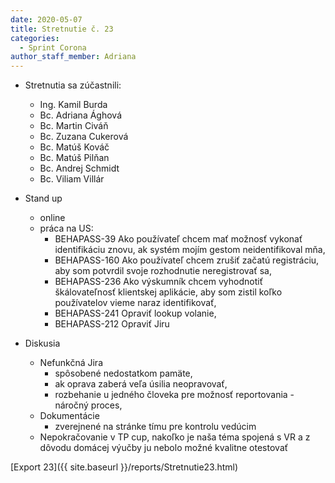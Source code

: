 ```yaml
---
date: 2020-05-07
title: Stretnutie č. 23
categories:
  - Sprint Corona
author_staff_member: Adriana
---
```

- Stretnutia sa zúčastnili:
    - Ing. Kamil Burda
    - Bc. Adriana Ághová
    - Bc. Martin Civáň
    - Bc. Zuzana Cukerová
    - Bc. Matúš Kováč
    - Bc. Matúš Pilňan
    - Bc. Andrej Schmidt
    - Bc. Viliam Villár
- Stand up
    - online
    - práca na US: 
        - BEHAPASS-39 Ako používateľ chcem mať možnosť vykonať identifikáciu znovu, ak systém mojím gestom neidentifikoval mňa,
        - BEHAPASS-160 Ako používateľ chcem zrušiť začatú registráciu, aby som potvrdil svoje rozhodnutie neregistrovať sa,
        - BEHAPASS-236 Ako výskumník chcem vyhodnotiť škálovateľnosť klientskej aplikácie, aby som zistil koľko používatelov vieme naraz identifikovať,
        - BEHAPASS-241 Opraviť lookup volanie,
        - BEHAPASS-212 Opraviť Jiru
     
- Diskusia 
    - Nefunkčná Jira
        - spôsobené nedostatkom pamäte,
        - ak oprava zaberá veľa úsilia neopravovať,
        - rozbehanie u jedného človeka pre možnosť reportovania - náročný proces,
    - Dokumentácie
        - zverejnené na stránke tímu pre kontrolu vedúcim
    - Nepokračovanie v TP cup, nakoľko je naša téma spojená s VR a z dôvodu domácej výučby ju nebolo možné kvalitne otestovať 
    
[Export 23]({{ site.baseurl }}/reports/Stretnutie23.html)